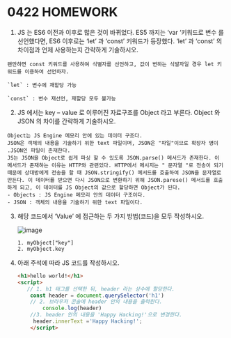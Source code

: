 # 0422 HOMEWORK

1. JS 는 ES6 이전과 이후로 많은 것이 바뀌었다. ES5 까지는 ‘var ‘키워드로 변수
  를 선언했다면, ES6 이후로는 ‘let’ 과 ‘const’ 키워드가 등장했다.
  ‘let’ 과 ‘const’ 의 차이점과 언제 사용하는지 간략하게 기술하시오.

  ```
  왠만하면 const 키워드를 사용하여 식별자를 선언하고, 값이 변하는 식발자일 경우 let 키워드를 이용하여 선언하자.
  
  `let` : 변수에 재할당 가능
  
  `const` : 변수 재선언, 재할당 모두 불가능
  ```

  

2. JS 에서는 key – value 로 이루어진 자료구조를 Object 라고 부른다. Object
  와 JSON 의 차이를 간략하게 기술하시오.

  ```
  Object는 JS Engine 메모리 안에 있는 데이터 구조다.
  JSON은 객체의 내용을 기술하기 위한 text 파일이며, JSON은 "파일"이므로 확장자 명이 .JSON인 파일이 존재한다.
  JS는 JSON을 Object로 쉽게 파싱 할 수 있도록 JSON.parse() 메서드가 존재한다. 이 메서드가 존재하는 이유는 HTTP와 관련있다. HTTP에서 메시지는 " 문자열 "로 전송이 되기 때문에 상대방에게 전송을 할 때 JSON.stringify() 메서드를 호출하여 JSON을 문자열로 만든다. 이 데이터를 받으면 다시 JSON으로 변환하기 위해 JSON.parese() 메서드를 호출하게 되고, 이 데이터를 JS Object의 값으로 할당하면 Object가 된다.
  - Objects : JS Engine 메모리 안의 데이터 구조이다.
  - JSON : 객체의 내용을 기술하기 위한 text 파일이다.
  ```

  

3. 해당 코드에서 ‘Value’ 에 접근하는 두 가지 방법(코드)을 모두 작성하시오.

   ![image](https://user-images.githubusercontent.com/46305540/56943268-abcb4e80-6b59-11e9-8658-10be42b4c7da.png)

   ```
   1. myObject["key"]
   2. myObject.key
   ```

   

4. 아래 주석에 따라 JS 코드를 작성하시오.

   ```html
   <h1>hello world!</h1>
   <script>
      // 1. h1 태그를 선택한 뒤, header 라는 상수에 할당한다.
       const header = document.querySelector('h1')
       // 2. 브라우저 콘솔에 header 안의 내용을 출력한다.
           console.log(header)
       //3. header 안의 내용을 'Happy Hacking!'으로 변경한다.
       	header.innerText ='Happy Hacking!';
       </script>
   
   ```

   